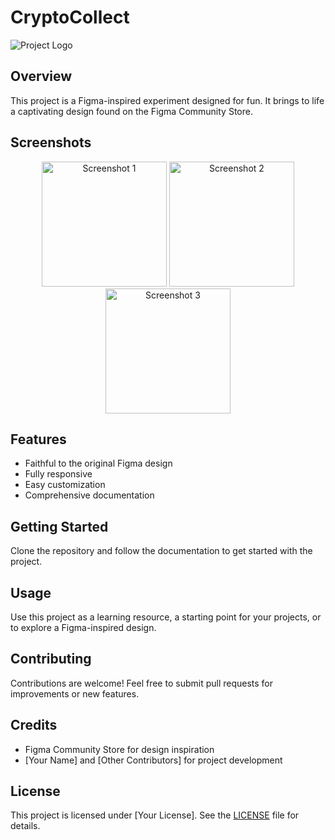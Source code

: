 # CryptoCollect

![Project Logo](insert-logo-url-here)

## Overview

This project is a Figma-inspired experiment designed for fun. It brings to life a captivating design found on the Figma Community Store.

## Screenshots

<div align="center">
    <img src="https://i.imgur.com/meEbUV8.png" alt="Screenshot 1" width="200"/>
    <img src="https://i.imgur.com/EOzxqRl.png" alt="Screenshot 2" width="200"/>
    <img src="https://i.imgur.com/gkuLF70.png" alt="Screenshot 3" width="200"/>
    <!-- Add more screenshots as needed -->
</div>

## Features

- Faithful to the original Figma design
- Fully responsive
- Easy customization
- Comprehensive documentation

## Getting Started

Clone the repository and follow the documentation to get started with the project.

## Usage

Use this project as a learning resource, a starting point for your projects, or to explore a Figma-inspired design.

## Contributing

Contributions are welcome! Feel free to submit pull requests for improvements or new features.

## Credits

- Figma Community Store for design inspiration
- [Your Name] and [Other Contributors] for project development

## License

This project is licensed under [Your License]. See the [LICENSE](LICENSE) file for details.
